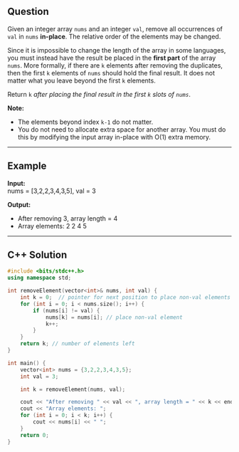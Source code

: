 ## Question
Given an integer array `nums` and an integer `val`, remove all occurrences of `val` in `nums` **in-place**. The relative order of the elements may be changed.  

Since it is impossible to change the length of the array in some languages, you must instead have the result be placed in the **first part** of the array `nums`. More formally, if there are `k` elements after removing the duplicates, then the first `k` elements of `nums` should hold the final result. It does not matter what you leave beyond the first `k` elements.  

Return `k` *after placing the final result in the first `k` slots of `nums`*.  

**Note:**  
- The elements beyond index `k-1` do not matter.  
- You do not need to allocate extra space for another array. You must do this by modifying the input array in-place with O(1) extra memory.  

---

## Example

**Input:**  
nums = [3,2,2,3,4,3,5], val = 3


**Output:**  
- After removing 3, array length = 4
- Array elements: 2 2 4 5


---

## C++ Solution

```cpp
#include <bits/stdc++.h>
using namespace std;

int removeElement(vector<int>& nums, int val) {
    int k = 0;  // pointer for next position to place non-val elements
    for (int i = 0; i < nums.size(); i++) {
        if (nums[i] != val) {
            nums[k] = nums[i]; // place non-val element
            k++;
        }
    }
    return k; // number of elements left
}

int main() {
    vector<int> nums = {3,2,2,3,4,3,5};
    int val = 3;

    int k = removeElement(nums, val);

    cout << "After removing " << val << ", array length = " << k << endl;
    cout << "Array elements: ";
    for (int i = 0; i < k; i++) {
        cout << nums[i] << " ";
    }
    return 0;
}
